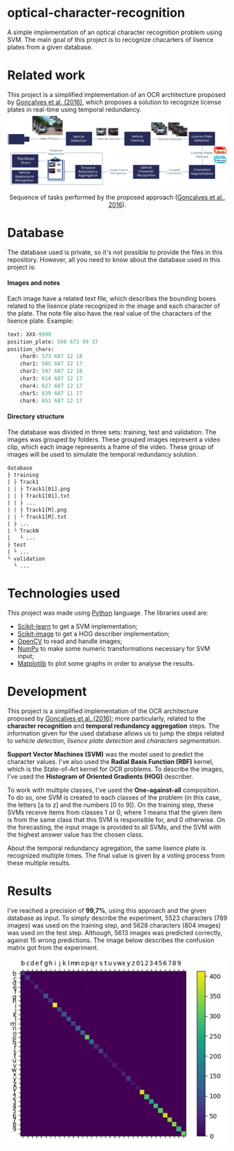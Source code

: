 # optical-character-recognition
A simple implementation of an optical character recognition problem using SVM. The main goal of this project is to recognize chacarters of lisence plates from a given database.

# Related work
This project is a simplified implementation of an OCR architecture proposed by [Gonçalves et al. (2016)](/ITSC-2016.pdf), which proposes a solution to recognize license plates in real-time using temporal redundancy.
![Architecture](/arch.png)
<p align="center">Sequence of tasks performed by the proposed approach (<a href="/ITSC-2016.pdf">Gonçalves et al., 2016</a>).</p>

# Database
The database used is private, so it's not possible to provide the files in this repository. However, all you need to know about the database used in this project is:

#### Images and notes
Each image have a related text file, which describes the bounding boxes related to the lisence plate recognized in the image and each character of the plate. The note file also have the real value of the characters of the lisence plate. Example:
```python
text: XXX-9999
position_plate: 568 672 99 37
position_chars:
	char0: 573 687 12 18
	char1: 585 687 12 17
	char2: 597 687 12 18
	char3: 614 687 12 17
	char4: 627 687 12 17
	char5: 639 687 11 17
	char6: 651 687 12 17
```
#### Directory structure
The database was divided in three sets: training, test and validation. The images was grouped by folders. These grouped images represent a video clip, which each image represents a frame of the video. These group of images will be used to simulate the temporal redundancy solution.
```
database
├ training
| ├ Track1
| | ├ Track1[01].png
| | ├ Track1[01].txt
| | ├ ...
| | ├ Track1[M].png
| | └ Track1[M].txt
| ├ ...
| └ TrackN
|   └ ...
├ test
| └ ...
└ validation
  └ ...
```

# Technologies used
This project was made using [Python](https://www.python.org/) language. The libraries used are:
* [Scikit-learn](http://scikit-learn.org/) to get a SVM implementation;
* [Scikit-image](http://scikit-image.org/) to get a HOG describer implementation;
* [OpenCV](https://www.opencv.org/) to read and handle images;
* [NumPy](http://www.numpy.org) to make some numeric transformations necessary for SVM input;
* [Matplotlib](https://matplotlib.org/) to plot some graphs in order to analyse the results.

# Development
This project is a simplified implementation of the OCR architecture proposed by [Gonçalves et al. (2016)](/ITSC-2016.pdf); more particularly, related to the **character recognition** and **temporal redundancy aggregation** steps. The information given for the used database allows us to jump the steps related to *vehicle detection*, *lisence plate detection* and *characters segmentation*.

**Support Vector Machines (SVM)** was the model used to predict the character values. I've also used the **Radial Basis Function (RBF)** kernel, which is the State-of-Art kernel for OCR problems. To describe the images, I've used the **Histogram of Oriented Gradients (HOG)** describer.

To work with multiple classes, I've used the **One-against-all** composition. To do so, one SVM is created to each classes of the problem (in this case, the letters \[a to z] and the numbers \[0 to 9]). On the training step, these SVMs receive items from classes 1 or 0, where 1 means that the given item is from the same class that this SVM is responsible for, and 0 otherwise. On the forecasting, the input image is provided to all SVMs, and the SVM with the highest answer value has the chosen class.

About the temporal redundancy agregation, the same lisence plate is recognized multiple times. The final value is given by a voting process from these multiple results.

# Results
I've reached a precision of **99,7%**, using this approach and the given database as input. To simply describe the experiment, 5523 characters (789 images) was used on the training step, and 5628 characters (804 images) was used on the test step. Although, 5613 images was predicted correctly, against 15 wrong predictions. The image below describes the confusion matrix got from the experiment.

![Confusion matrix](/confusion.png)
